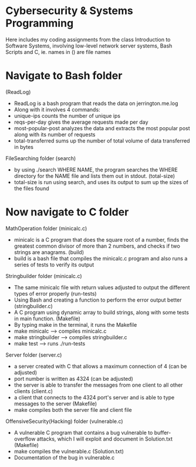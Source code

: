 # Cybersecurity & Systems Programming
Here includes my coding assignments from the class Introduction to Software Systems, involving low-level network server systems, Bash Scripts and C, ie. names in () are file names

# Navigate to Bash folder
(ReadLog)
- ReadLog is a bash program that reads the data on jerrington.me.log
- Along with it involves 4 commands:
- unique-ips counts the number of unique ips
- reqs-per-day gives the average requests made per day
- most-popular-post analyzes the data and extracts the most popular post along with its number of requests
- total-transferred sums up the number of total volume of data transferred in bytes

FileSearching folder
(search)
- by using ./search WHERE NAME, the program searches the WHERE directory for the NAME file and lists them out in stdout.
(total-size)
- total-size is run using search, and uses its output to sum up the sizes of the files found

# Now navigate to C folder
MathOperation folder
(minicalc.c)
- minicalc is a C program that does the square root of a number, finds the greatest common divisor of more than 2 numbers, and checks if two strings are anagrams.
(build)
- build is a bash file that compiles the minicalc.c program and also runs a series of tests to verify its output

Stringbuilder folder
(minicalc.c)
- The same minicalc file with return values adjusted to output the different types of error properly
(run-tests)
- Using Bash and creating a function to perform the error output better
(stringbuilder.c)
- A C program using dynamic array to build strings, along with some tests in main function.
(Makefile)
- By typing make in the terminal, it runs the Makefile
- make minicalc --> compiles minicalc.c
- make stringbuilder --> compiles stringbuilder.c
- make test --> runs ./run-tests

Server folder
(server.c)
- a server created with C that allows a maximum connection of 4 (can be adjusted)
- port number is written as 4324 (can be adjusted)
- the server is able to transfer the messages from one client to all other clients
(client.c)
- a client that connects to the 4324 port's server and is able to type messages to the server
(Makefile)
- make compiles both the server file and client file

OffensiveSecurity(Hacking) folder
(vulnerable.c)
- A vulnerable C program that contains a bug vulnerable to buffer-overflow attacks, which I will exploit and document in Solution.txt
(Makefile)
- make compiles the vulnerable.c
(Solution.txt)
- Documentation of the bug in vulnerable.c
